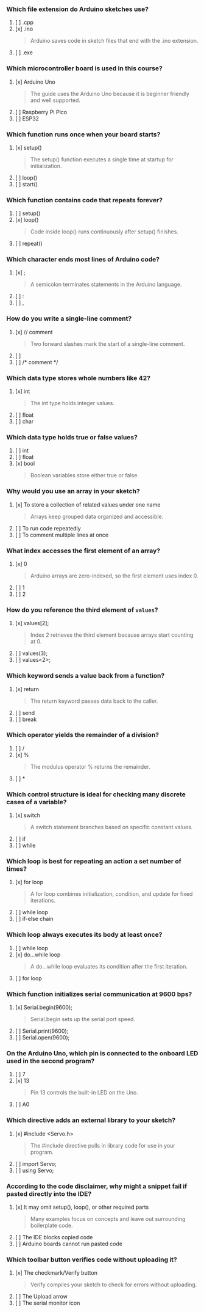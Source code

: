 ### Which file extension do Arduino sketches use?
1. [ ] .cpp
1. [x] .ino
   > Arduino saves code in sketch files that end with the .ino extension.
1. [ ] .exe

### Which microcontroller board is used in this course?
1. [x] Arduino Uno
   > The guide uses the Arduino Uno because it is beginner friendly and well supported.
1. [ ] Raspberry Pi Pico
1. [ ] ESP32

### Which function runs once when your board starts?
1. [x] setup()
   > The setup() function executes a single time at startup for initialization.
1. [ ] loop()
1. [ ] start()

### Which function contains code that repeats forever?
1. [ ] setup()
1. [x] loop()
   > Code inside loop() runs continuously after setup() finishes.
1. [ ] repeat()

### Which character ends most lines of Arduino code?
1. [x] ;
   > A semicolon terminates statements in the Arduino language.
1. [ ] :
1. [ ] ,

### How do you write a single-line comment?
1. [x] // comment
   > Two forward slashes mark the start of a single-line comment.
1. [ ] <!-- comment -->
1. [ ] /* comment */

### Which data type stores whole numbers like 42?
1. [x] int
   > The int type holds integer values.
1. [ ] float
1. [ ] char

### Which data type holds true or false values?
1. [ ] int
1. [ ] float
1. [x] bool
   > Boolean variables store either true or false.

### Why would you use an array in your sketch?
1. [x] To store a collection of related values under one name
   > Arrays keep grouped data organized and accessible.
1. [ ] To run code repeatedly
1. [ ] To comment multiple lines at once

### What index accesses the first element of an array?
1. [x] 0
   > Arduino arrays are zero-indexed, so the first element uses index 0.
1. [ ] 1
1. [ ] 2

### How do you reference the third element of `values`?
1. [x] values[2];
   > Index 2 retrieves the third element because arrays start counting at 0.
1. [ ] values(3);
1. [ ] values<2>;

### Which keyword sends a value back from a function?
1. [x] return
   > The return keyword passes data back to the caller.
1. [ ] send
1. [ ] break

### Which operator yields the remainder of a division?
1. [ ] /
1. [x] %
   > The modulus operator % returns the remainder.
1. [ ] *

### Which control structure is ideal for checking many discrete cases of a variable?
1. [x] switch
   > A switch statement branches based on specific constant values.
1. [ ] if
1. [ ] while

### Which loop is best for repeating an action a set number of times?
1. [x] for loop
   > A for loop combines initialization, condition, and update for fixed iterations.
1. [ ] while loop
1. [ ] if-else chain

### Which loop always executes its body at least once?
1. [ ] while loop
1. [x] do...while loop
   > A do...while loop evaluates its condition after the first iteration.
1. [ ] for loop

### Which function initializes serial communication at 9600 bps?
1. [x] Serial.begin(9600);
   > Serial.begin sets up the serial port speed.
1. [ ] Serial.print(9600);
1. [ ] Serial.open(9600);

### On the Arduino Uno, which pin is connected to the onboard LED used in the second program?
1. [ ] 7
1. [x] 13
   > Pin 13 controls the built-in LED on the Uno.
1. [ ] A0

### Which directive adds an external library to your sketch?
1. [x] #include <Servo.h>
   > The #include directive pulls in library code for use in your program.
1. [ ] import Servo;
1. [ ] using Servo;

### According to the code disclaimer, why might a snippet fail if pasted directly into the IDE?
1. [x] It may omit setup(), loop(), or other required parts
   > Many examples focus on concepts and leave out surrounding boilerplate code.
1. [ ] The IDE blocks copied code
1. [ ] Arduino boards cannot run pasted code

### Which toolbar button verifies code without uploading it?
1. [x] The checkmark/Verify button
   > Verify compiles your sketch to check for errors without uploading.
1. [ ] The Upload arrow
1. [ ] The serial monitor icon
